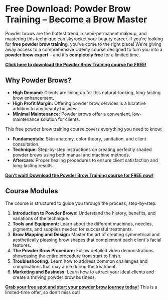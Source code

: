 # Free Download: Powder Brow Training – Become a Brow Master

Powder brows are the hottest trend in semi-permanent makeup, and mastering this technique can skyrocket your beauty career. If you're looking for **free powder brow training**, you've come to the right place!  We're giving away access to a comprehensive Udemy course designed to turn you into a **powder brow expert** – and it's **completely free** for a limited time.

[**Click here to download the Powder Brow Training course for FREE!**](https://udemywork.com/powder-brow-training)

## Why Powder Brows?

*   **High Demand:** Clients are lining up for this natural-looking, long-lasting brow enhancement.
*   **High Profit Margin:**  Offering powder brow services is a lucrative addition to any beauty business.
*   **Minimal Maintenance:** Powder brows offer a convenient, low-maintenance solution for clients.

This free powder brow training course covers everything you need to know:

*   **Fundamentals:** Skin anatomy, color theory, sanitation, and client consultation.
*   **Technique:** Step-by-step instructions on creating perfectly shaded powder brows using both manual and machine methods.
*   **Aftercare:**  Proper healing procedures to ensure client satisfaction and long-lasting results.

[**Don't wait! Download the Powder Brow Training course for FREE now!**](https://udemywork.com/powder-brow-training)

## Course Modules

The course is structured to guide you through the process, step-by-step:

1.  **Introduction to Powder Brows:**  Understand the history, benefits, and variations of the technique.
2.  **Tools and Equipment:**  Learn about the different machines, needles, pigments, and supplies needed for successful treatments.
3.  **Brow Mapping and Design:** Master the art of creating symmetrical and aesthetically pleasing brow shapes that complement each client's facial features.
4.  **The Powder Brow Procedure:**  Follow detailed video demonstrations showcasing the entire procedure from start to finish.
5.  **Troubleshooting:**  Learn how to address common challenges and complications that may arise during the treatment.
6. **Marketing and Business:** Learn how to attract your ideal clients and create a thriving powder brow business.

[**Grab your free spot and start your powder brow journey today!**](https://udemywork.com/powder-brow-training) This is a limited-time offer, so don't miss out!
